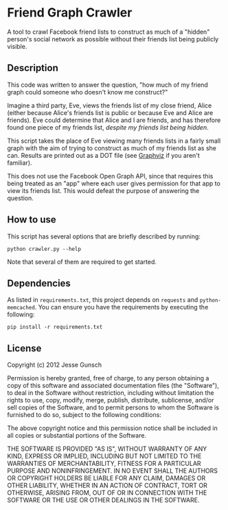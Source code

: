 # Friend Graph Crawler 

A tool to crawl Facebook friend lists to construct as much of a "hidden"
person's social network as possible without their friends list being publicly
visible.

## Description

This code was written to answer the question, "how much of my friend graph
could someone who doesn't know me construct?"

Imagine a third party, Eve, views the friends list of my close friend, Alice
(either because Alice's friends list is public or because Eve and Alice are
friends). Eve could determine that Alice and I are friends, and has therefore
found one piece of my friends list, *despite my friends list being hidden*.

This script takes the place of Eve viewing many friends lists in a fairly
small graph with the aim of trying to construct as much of my friends list
as she can. Results are printed out as a DOT file (see
[Graphviz](http://www.graphviz.org/) if you aren't familiar).

This does not use the Facebook Open Graph API, since that requires this being
treated as an "app" where each user gives permission for that app to view its
friends list. This would defeat the purpose of answering the question.

## How to use

This script has several options that are briefly described by running:

    python crawler.py --help

Note that several of them are required to get started.

## Dependencies

As listed in `requirements.txt`, this project depends on `requests` and
`python-memcached`. You can ensure you have the requirements by executing the
following:

    pip install -r requirements.txt

## License

Copyright (c) 2012 Jesse Gunsch

Permission is hereby granted, free of charge, to any person obtaining a copy of
this software and associated documentation files (the "Software"), to deal in
the Software without restriction, including without limitation the rights to
use, copy, modify, merge, publish, distribute, sublicense, and/or sell copies
of the Software, and to permit persons to whom the Software is furnished to do
so, subject to the following conditions:

The above copyright notice and this permission notice shall be included in all
copies or substantial portions of the Software.

THE SOFTWARE IS PROVIDED "AS IS", WITHOUT WARRANTY OF ANY KIND, EXPRESS OR
IMPLIED, INCLUDING BUT NOT LIMITED TO THE WARRANTIES OF MERCHANTABILITY,
FITNESS FOR A PARTICULAR PURPOSE AND NONINFRINGEMENT. IN NO EVENT SHALL THE
AUTHORS OR COPYRIGHT HOLDERS BE LIABLE FOR ANY CLAIM, DAMAGES OR OTHER
LIABILITY, WHETHER IN AN ACTION OF CONTRACT, TORT OR OTHERWISE, ARISING FROM,
OUT OF OR IN CONNECTION WITH THE SOFTWARE OR THE USE OR OTHER DEALINGS IN THE
SOFTWARE.
